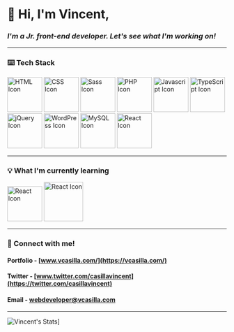 # 👋 Hi, I'm Vincent,
###  **_I'm a Jr. front-end developer. Let's see what I'm working on!_**
- - -
### ⌨️ Tech Stack
<div class="tech-stack" style='display: inline' markdown='1
'>
  <img src="https://user-images.githubusercontent.com/73447863/113966476-0492cf80-97e4-11eb-9a56-0480c64ec90e.png" markdown="1" alt="HTML Icon" width="80" />
  <img src="https://user-images.githubusercontent.com/73447863/113966479-052b6600-97e4-11eb-9189-cdb00b87ae46.png" markdown="1" alt="CSS Icon" width="80" />
  <img src="https://user-images.githubusercontent.com/73447863/113966481-052b6600-97e4-11eb-94de-c04da080cf38.png" markdown="1" alt="Sass Icon" width="80" />
  <img src="https://user-images.githubusercontent.com/73447863/113966484-05c3fc80-97e4-11eb-862b-b1001aeb3bbc.png" markdown="1" alt="PHP Icon" width="80" />
  <img src="https://user-images.githubusercontent.com/73447863/113966485-05c3fc80-97e4-11eb-9e37-a1cf3123586b.png" markdown="1" alt="Javascript Icon" width="80" />
  <img src="https://user-images.githubusercontent.com/73447863/115331824-828f9880-a14b-11eb-8db3-e7c073cf9fe4.png" markdown="1" alt="TypeScript Icon" width="80" /> 
  <img src="https://user-images.githubusercontent.com/73447863/113966487-05c3fc80-97e4-11eb-8ef8-623ab53c7cd4.png" markdown="1" alt="jQuery Icon" width="80" />
  <img src="https://user-images.githubusercontent.com/73447863/113966488-065c9300-97e4-11eb-9aad-42aecf41e54f.png" markdown="1" alt="WordPress Icon" width="80" />
  <img src="https://user-images.githubusercontent.com/73447863/113966491-065c9300-97e4-11eb-9c05-4ed63af8ab78.png" markdown="1" alt="MySQL Icon" width="80" />
  <img src="https://user-images.githubusercontent.com/73447863/113966492-065c9300-97e4-11eb-8ad1-ea880200bf90.png" markdown="1" alt="React Icon" width="80" /> 
<div>

---
### 💡 What I'm currently learning
  <img src="https://user-images.githubusercontent.com/73447863/116758148-559d7a00-a9c4-11eb-8359-b241e78c85be.png" markdown="1" alt="React Icon" width="80" /> 
    <img src="https://user-images.githubusercontent.com/73447863/116758151-56cea700-a9c4-11eb-9a9a-94048a17d20d.png" markdown="1" alt="React Icon" width="90" /> 
  
---
  
### 👾  Connect with me!
#### Portfolio - [www.vcasilla.com/](https://vcasilla.com/)
#### Twitter - [www.twitter.com/casillavincent](https://twitter.com/casillavincent)
#### Email - webdeveloper@vcasilla.com


---
![Vincent's Stats](https://github-readme-stats.vercel.app/api?username=casillavincent&show_icons=true&theme=tokyonight)]






